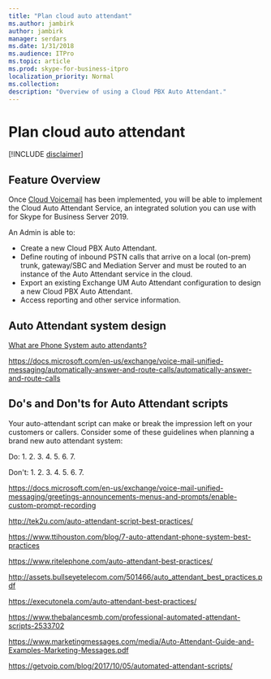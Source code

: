 ```yaml
---
title: "Plan cloud auto attendant"
ms.author: jambirk
author: jambirk
manager: serdars
ms.date: 1/31/2018
ms.audience: ITPro
ms.topic: article
ms.prod: skype-for-business-itpro
localization_priority: Normal
ms.collection: 
description: "Overview of using a Cloud PBX Auto Attendant."
---
```

<!--    -->
# Plan cloud auto attendant

[!INCLUDE [disclaimer](../disclaimer.md)]

## Feature Overview 

Once [Cloud Voicemail](plan-cloud-voicemail.md) has been implemented, you will be able to implement the Cloud Auto Attendant Service, an  integrated solution you can use with for Skype for Business Server 2019. 

An Admin is able to: 

* Create a new Cloud PBX Auto Attendant.
* Define routing of inbound PSTN calls that arrive on a local (on-prem) trunk, gateway/SBC and Mediation Server and must be routed to an instance of the Auto Attendant service in the cloud. 
* Export an existing Exchange UM Auto Attendant configuration to design a new Cloud PBX Auto Attendant. 
* Access reporting and other service information. 

##  Auto Attendant system design

[What are Phone System auto attendants?](../../SfbOnline/what-is-phone-system-in-office-365/what-are-phone-system-auto-attendants.md)

https://docs.microsoft.com/en-us/exchange/voice-mail-unified-messaging/automatically-answer-and-route-calls/automatically-answer-and-route-calls 


## Do's and Don'ts for Auto Attendant scripts

Your auto-attendant script can make or break the impression left on your customers or callers. Consider some of these guidelines when planning a brand new auto attendant system:

Do:
1. 
2. 
3. 
4. 
5. 
6. 
7. 

Don't:
1. 
2. 
3. 
4. 
5. 
6. 
7. 

https://docs.microsoft.com/en-us/exchange/voice-mail-unified-messaging/greetings-announcements-menus-and-prompts/enable-custom-prompt-recording 

http://tek2u.com/auto-attendant-script-best-practices/ 

https://www.ttihouston.com/blog/7-auto-attendant-phone-system-best-practices 

https://www.ritelephone.com/auto-attendant-best-practices/

http://assets.bullseyetelecom.com/501466/auto_attendant_best_practices.pdf 

https://executonela.com/auto-attendant-best-practices/ 

https://www.thebalancesmb.com/professional-automated-attendant-scripts-2533702 

https://www.marketingmessages.com/media/Auto-Attendant-Guide-and-Examples-Marketing-Messages.pdf 

https://getvoip.com/blog/2017/10/05/automated-attendant-scripts/ 


